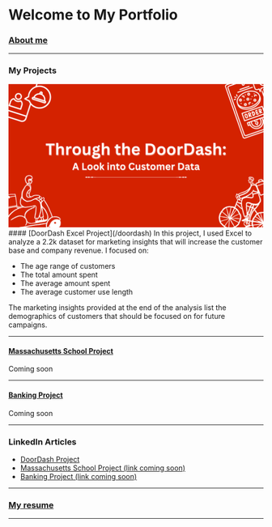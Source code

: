 # Welcome to My Portfolio

### [About me](/aboutme)

---

### My Projects

<img src="images/DoorDash_CaseStudy.png?raw=true"/>
#### [DoorDash Excel Project](/doordash)
In this project, I used Excel to analyze a 2.2k dataset for marketing insights that will increase the customer base and company revenue. I focused on:
<ul>
  <li>The age range of customers</li>
  <li>The total amount spent</li>
  <li>The average amount spent</li>
  <li>The average customer use length</li>
</ul>
The marketing insights provided at the end of the analysis list the demographics of customers that should be focused on for future campaigns.

---
#### [Massachusetts School Project](/bank)
Coming soon

---
#### [Banking Project](/bank)
Coming soon

---

### LinkedIn Articles

- [DoorDash Project](https://www.linkedin.com/pulse/through-doordash-look-customer-data-xavier-quinn/)
- [Massachusetts School Project (link coming soon)](http://example.com/)
- [Banking Project (link coming soon)](http://example.com/)

---

### [My resume](files/resume.pdf)

---


